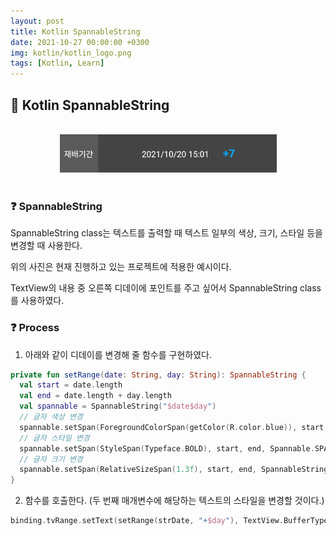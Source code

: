 ```yaml
---
layout: post
title: Kotlin SpannableString
date: 2021-10-27 00:00:00 +0300
img: kotlin/kotlin_logo.png
tags: [Kotlin, Learn]
---
```


## 💙️ Kotlin SpannableString

<br>
<center><img src="/assets/img/kotlin/kotlin_spannableString.png" alt="Drawing"/></center>
<br>

### ❓ SpannableString

SpannableString class는 텍스트를 출력할 때 텍스트 일부의 색상, 크기, 스타일 등을 변경할 때 사용한다.

위의 사진은 현재 진행하고 있는 프로젝트에 적용한 예시이다.

TextView의 내용 중 오른쪽 디데이에 포인트를 주고 싶어서 SpannableString class를 사용하였다.


### ❓ Process

1. 아래와 같이 디데이를 변경해 줄 함수를 구현하였다.

  ``` kotlin
  private fun setRange(date: String, day: String): SpannableString {
    val start = date.length
    val end = date.length + day.length
    val spannable = SpannableString("$date$day")
    // 글자 색상 변경
    spannable.setSpan(ForegroundColorSpan(getColor(R.color.blue)), start, end, Spannable.SPAN_EXCLUSIVE_EXCLUSIVE)
    // 글자 스타일 변경
    spannable.setSpan(StyleSpan(Typeface.BOLD), start, end, Spannable.SPAN_EXCLUSIVE_EXCLUSIVE);
    // 글자 크기 변경
    spannable.setSpan(RelativeSizeSpan(1.3f), start, end, SpannableString.SPAN_EXCLUSIVE_EXCLUSIVE);
  }
  ```

2. 함수를 호출한다. (두 번째 매개변수에 해당하는 텍스트의 스타일을 변경할 것이다.)

  ``` kotlin
  binding.tvRange.setText(setRange(strDate, "+$day"), TextView.BufferType.SPANNABLE)
  ```
